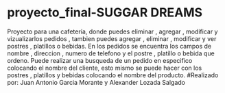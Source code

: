 # proyecto_final-SUGGAR DREAMS
Proyecto para una cafetería, donde puedes eliminar , agregar , modificar y vizualizarlos pedidos , tambien puedes agregar , eliminar , modificar y ver postres , platillos o bebidas.
En los pedidos se encuentra los campos de nombre , direccion , numero de telefono y el postre , platillo o bebida que ordeno.
Puede realizar una busqueda de un pedido en especifico colocando el nombre del cliente, esto mismo se puede hacer con los postres , platillos y bebidas colocando el nombre del producto.
#Realizado por: Juan Antonio Garcia Morante y Alexander Lozada Salgado
